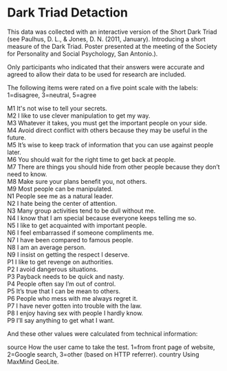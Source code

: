 # Dark Triad Detaction
This data was collected with an interactive version of the Short Dark Triad (see Paulhus, D. L., & Jones, D. N. (2011, January). Introducing a short measure of the Dark Triad. Poster presented at the meeting of the Society for Personality and Social Psychology, San Antonio.).

Only participants who indicated that their answers were accurate and agreed to allow their data to be used for research are included.

The following items were rated on a five point scale with the labels: 1=disagree, 3=neutral, 5=agree

M1	It's not wise to tell your secrets. <br />
M2	I like to use clever manipulation to get my way. <br />
M3	Whatever it takes, you must get the important people on your side. <br />
M4	Avoid direct conflict with others because they may be useful in the future. <br />
M5	It’s wise to keep track of information that you can use against people later. <br />
M6	You should wait for the right time to get back at people. <br />
M7	There are things you should hide from other people because they don’t need to know. <br />
M8	Make sure your plans benefit you, not others.<br />
M9	Most people can be manipulated.<br />
N1	People see me as a natural leader. <br />
N2	I hate being the center of attention.<br />
N3	Many group activities tend to be dull without me.  <br />
N4	I know that I am special because everyone keeps telling me so. <br />
N5	I like to get acquainted with important people. <br />
N6	I feel embarrassed if someone compliments me. <br />
N7	I have been compared to famous people. <br />
N8	I am an average person. <br />
N9	I insist on getting the respect I deserve. <br />
P1	I like to get revenge on authorities. <br />
P2	I avoid dangerous situations. <br />
P3	Payback needs to be quick and nasty. <br />
P4	People often say I’m out of control. <br />
P5	It’s true that I can be mean to others. <br />
P6	People who mess with me always regret it. <br />
P7	I have never gotten into trouble with the law. <br />
P8	I enjoy having sex with people I hardly know. <br />
P9	I’ll say anything to get what I want. <br />

And these other values were calculated from technical information:

source	How the user came to take the test. 1=from front page of website, 2=Google search, 3=other (based on HTTP referrer).
country	Using MaxMind GeoLite.
